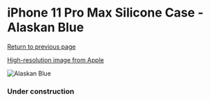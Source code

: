 # iPhone 11 Pro Max Silicone Case - Alaskan Blue

[Return to previous page](/iphone_11)

[High-resolution image from Apple](https://store.storeimages.cdn-apple.com/8756/as-images.apple.com/is/MX032?wid=4500&hei=4500&fmt=png)

<div style="width: 384px"><img src="/everypreview/MX032.png" alt="Alaskan Blue"></div>

### Under construction
